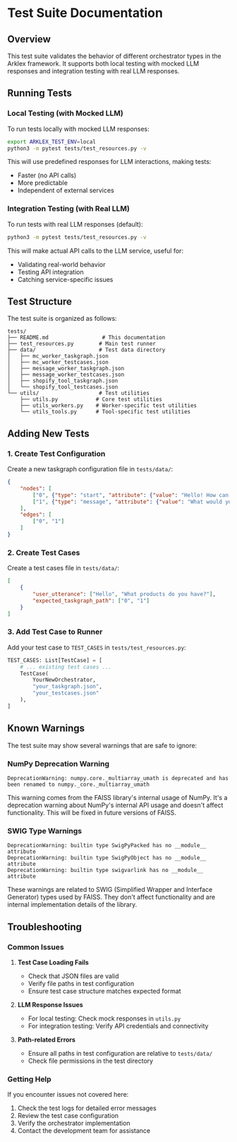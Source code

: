# Test Suite Documentation

## Overview

This test suite validates the behavior of different orchestrator types in the Arklex framework. It supports both local testing with mocked LLM responses and integration testing with real LLM responses.

## Running Tests

### Local Testing (with Mocked LLM)

To run tests locally with mocked LLM responses:

```bash
export ARKLEX_TEST_ENV=local
python3 -m pytest tests/test_resources.py -v
```

This will use predefined responses for LLM interactions, making tests:

- Faster (no API calls)
- More predictable
- Independent of external services

### Integration Testing (with Real LLM)

To run tests with real LLM responses (default):

```bash
python3 -m pytest tests/test_resources.py -v
```

This will make actual API calls to the LLM service, useful for:

- Validating real-world behavior
- Testing API integration
- Catching service-specific issues

## Test Structure

The test suite is organized as follows:

```
tests/
├── README.md                 # This documentation
├── test_resources.py        # Main test runner
├── data/                    # Test data directory
│   ├── mc_worker_taskgraph.json
│   ├── mc_worker_testcases.json
│   ├── message_worker_taskgraph.json
│   ├── message_worker_testcases.json
│   ├── shopify_tool_taskgraph.json
│   └── shopify_tool_testcases.json
└── utils/                   # Test utilities
    ├── utils.py            # Core test utilities
    ├── utils_workers.py    # Worker-specific test utilities
    └── utils_tools.py      # Tool-specific test utilities
```

## Adding New Tests

### 1. Create Test Configuration

Create a new taskgraph configuration file in `tests/data/`:

```json
{
    "nodes": [
        ["0", {"type": "start", "attribute": {"value": "Hello! How can I help you?"}}],
        ["1", {"type": "message", "attribute": {"value": "What would you like to know?"}}]
    ],
    "edges": [
        ["0", "1"]
    ]
}
```

### 2. Create Test Cases

Create a test cases file in `tests/data/`:

```json
[
    {
        "user_utterance": ["Hello", "What products do you have?"],
        "expected_taskgraph_path": ["0", "1"]
    }
]
```

### 3. Add Test Case to Runner

Add your test case to `TEST_CASES` in `tests/test_resources.py`:

```python
TEST_CASES: List[TestCase] = [
    # ... existing test cases ...
    TestCase(
        YourNewOrchestrator,
        "your_taskgraph.json",
        "your_testcases.json"
    ),
]
```

## Known Warnings

The test suite may show several warnings that are safe to ignore:

### NumPy Deprecation Warning

```
DeprecationWarning: numpy.core._multiarray_umath is deprecated and has been renamed to numpy._core._multiarray_umath
```

This warning comes from the FAISS library's internal usage of NumPy. It's a deprecation warning about NumPy's internal API usage and doesn't affect functionality. This will be fixed in future versions of FAISS.

### SWIG Type Warnings

```
DeprecationWarning: builtin type SwigPyPacked has no __module__ attribute
DeprecationWarning: builtin type SwigPyObject has no __module__ attribute
DeprecationWarning: builtin type swigvarlink has no __module__ attribute
```

These warnings are related to SWIG (Simplified Wrapper and Interface Generator) types used by FAISS. They don't affect functionality and are internal implementation details of the library.

## Troubleshooting

### Common Issues

1. **Test Case Loading Fails**
   - Check that JSON files are valid
   - Verify file paths in test configuration
   - Ensure test case structure matches expected format

2. **LLM Response Issues**
   - For local testing: Check mock responses in `utils.py`
   - For integration testing: Verify API credentials and connectivity

3. **Path-related Errors**
   - Ensure all paths in test configuration are relative to `tests/data/`
   - Check file permissions in the test directory

### Getting Help

If you encounter issues not covered here:

1. Check the test logs for detailed error messages
2. Review the test case configuration
3. Verify the orchestrator implementation
4. Contact the development team for assistance
